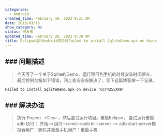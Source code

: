 ```yaml
---
categories:
  - Android
created_time: February 19, 2022 9:31 AM
date: 2015/03/16
show_category: No
status: 待发布
updated_time: February 20, 2022 9:38 AM
title: Eclipse运行Android项目时Failed to install SqliteDemo.apk on device '6CY4255XR9!
---
```



## ### 问题描述

> 今天写了一个关于Sqlite的Demo，运行项目到手机的时候安装时间很长，最后控制台报如下错误，网上查询没有解决了，写下这篇博客做一下记录。
> 

```
Failed to install SqliteDemo.apk on device '6CY4255XR9!
```

## ### 解决办法

> 执行 Project–>Clear ，然后尝试运行项目。重启Eclipse， 尝试运行重启adb 执行： 开始–>运行–>cmd–>adb kill-server –> adb start-server模拟器用户：删除并重启手机用户：重启手机
>